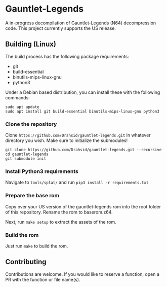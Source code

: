 # Gauntlet-Legends
A in-progress decompilation of Gauntlet-Legends (N64) decompression code. This project currently supports the US release.

## Building (Linux)
The build process has the following package requirements:
- git
- build-essential
- binutils-mips-linux-gnu
- python3

Under a Debian based distribution, you can install these with the following commands:
```
sudo apt update
sudo apt install git build-essential binutils-mips-linux-gnu python3
```

### Clone the repository
Clone `https://github.com/Drahsid/gauntlet-legends.git` in whatever directory you wish. Make sure to initialize the submodules!
```
git clone https://github.com/Drahsid/gauntlet-legends.git --recursive
cd gauntlet-legends
git submodule init
```

### Install Python3 requirements
Navigate to `tools/splat/` and run `pip3 install -r requirements.txt`

### Prepare the base rom
Copy over your US version of the gauntlet-legends rom into the root folder of this repository. Rename the rom to baserom.z64.

Next, run `make setup` to extract the assets of the rom.

### Build the rom
Just run `make` to build the rom.

## Contributing
Contributions are welcome. If you would like to reserve a function, open a PR with the function or file name(s).

